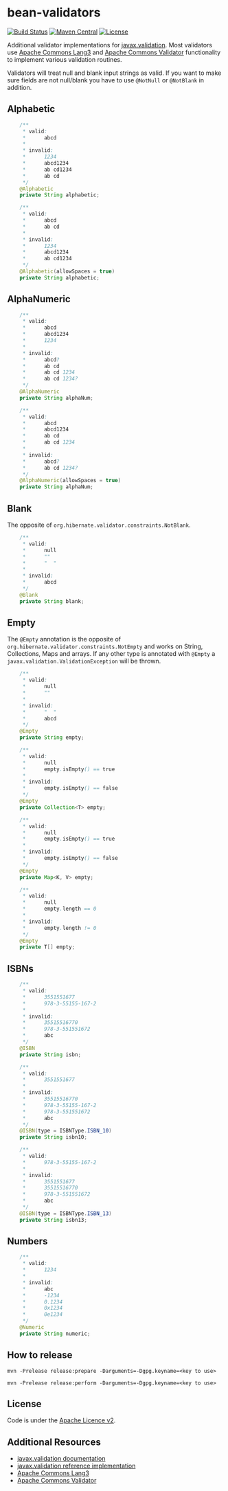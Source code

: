 # bean-validators

[![Build Status](https://travis-ci.org/britter/bean-validators.svg?branch=master)](https://travis-ci.org/britter/bean-validators)
[![Maven Central](https://maven-badges.herokuapp.com/maven-central/com.github.britter/bean-validators/badge.svg)](https://maven-badges.herokuapp.com/maven-central/com.github.britter/bean-validators/)
[![License](http://img.shields.io/:license-apache-blue.svg)](http://www.apache.org/licenses/LICENSE-2.0.html)

Additional validator implementations for [javax.validation](http://beanvalidation.org/).
Most validators use [Apache Commons Lang3](http://commons.apache.org/lang/) and 
[Apache Commons Validator](http://commons.apache.org/validator/) functionality to implement various validation routines.

Validators will treat null and blank input strings as valid. If you want to make sure fields are not null/blank
you have to use `@NotNull` or `@NotBlank` in addition.

## Alphabetic

```java
    /**
     * valid:
     *      abcd
     *
     * invalid:
     *      1234
     *      abcd1234
     *      ab cd1234
     *      ab cd
     */
    @Alphabetic
    private String alphabetic;

    /**
     * valid:
     *      abcd
     *      ab cd
     *
     * invalid:
     *      1234
     *      abcd1234
     *      ab cd1234
     */
    @Alphabetic(allowSpaces = true)
    private String alphabetic;
```

## AlphaNumeric

```java
    /**
     * valid:
     *      abcd
     *      abcd1234
     *      1234
     *
     * invalid:
     *      abcd?
     *      ab cd
     *      ab cd 1234
     *      ab cd 1234?
     */
    @AlphaNumeric
    private String alphaNum;

    /**
     * valid:
     *      abcd
     *      abcd1234
     *      ab cd
     *      ab cd 1234
     *
     * invalid:
     *      abcd?
     *      ab cd 1234?
     */
    @AlphaNumeric(allowSpaces = true)
    private String alphaNum;
```

## Blank

The opposite of `org.hibernate.validator.constraints.NotBlank`.

```java
    /**
     * valid:
     *      null
     *      ""
     *      "  "
     *
     * invalid:
     *      abcd
     */
    @Blank
    private String blank;
```

## Empty

The `@Empty` annotation is the opposite of `org.hibernate.validator.constraints.NotEmpty` and works on String, 
Collections, Maps and arrays. If any other type is annotated with `@Empty` a `javax.validation.ValidationException` will
be thrown. 

```java
    /**
     * valid:
     *      null
     *      ""
     *
     * invalid:
     *      "  "
     *      abcd
     */
    @Empty
    private String empty;

    /**
     * valid:
     *      null
     *      empty.isEmpty() == true
     *
     * invalid:
     *      empty.isEmpty() == false
     */
    @Empty
    private Collection<T> empty;

    /**
     * valid:
     *      null
     *      empty.isEmpty() == true
     *
     * invalid:
     *      empty.isEmpty() == false
     */
    @Empty
    private Map<K, V> empty;

    /**
     * valid:
     *      null
     *      empty.length == 0
     *
     * invalid:
     *      empty.length != 0
     */
    @Empty
    private T[] empty;
```

## ISBNs

```java
    /**
     * valid:
     *      3551551677
     *      978-3-55155-167-2
     *
     * invalid:
     *      35515516770
     *      978-3-551551672
     *      abc
     */
    @ISBN
    private String isbn;

    /**
     * valid:
     *      3551551677
     *
     * invalid:
     *      35515516770
     *      978-3-55155-167-2
     *      978-3-551551672
     *      abc
     */
    @ISBN(type = ISBNType.ISBN_10)
    private String isbn10;

    /**
     * valid:
     *      978-3-55155-167-2
     *
     * invalid:
     *      3551551677
     *      35515516770
     *      978-3-551551672
     *      abc
     */
    @ISBN(type = ISBNType.ISBN_13)
    private String isbn13;
```

## Numbers

```java
    /**
     * valid:
     *      1234
     *
     * invalid:
     *      abc
     *      -1234
     *      0.1234
     *      0x1234
     *      0e1234
     */
    @Numeric
    private String numeric;
```

## How to release

`mvn -Prelease release:prepare -Darguments=-Dgpg.keyname=<key to use>`

`mvn -Prelease release:perform -Darguments=-Dgpg.keyname=<key to use>`

## License

Code is under the [Apache Licence v2](https://www.apache.org/licenses/LICENSE-2.0.txt).

## Additional Resources

+ [javax.validation documentation](http://beanvalidation.org/)
+ [javax.validation reference implementation](http://hibernate.org/validator/)
+ [Apache Commons Lang3](http://commons.apache.org/lang/)
+ [Apache Commons Validator](http://commons.apache.org/validator/)

